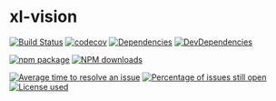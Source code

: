 # xl-vision

[![Build Status](https://api.travis-ci.com/xl-vision/xl-vision.svg?branch=master)](https://travis-ci.com/xl-vision/xl-vision)
[![codecov](https://codecov.io/gh/xl-vision/xl-vision/branch/master/graph/badge.svg)](https://codecov.io/gh/xl-vision/xl-vision)
[![Dependencies](https://img.shields.io/david/xl-vision/xl-vision.svg)](https://david-dm.org/xl-vision/xl-vision)
[![DevDependencies](https://img.shields.io/david/dev/xl-vision/xl-vision.svg)](https://david-dm.org/xl-vision/xl-vision?type=dev)

[![npm package](https://img.shields.io/npm/v/@xl-vision/xl-vision.svg)](https://www.npmjs.org/package/@xl-vision/xl-vision)
[![NPM downloads](http://img.shields.io/npm/dm/@xl-vision/xl-vision.svg)](https://www.npmjs.org/package/@xl-vision/xl-vision)

[![Average time to resolve an issue](http://isitmaintained.com/badge/resolution/xl-vision/xl-vision.svg)](http://isitmaintained.com/project/xl-vision/xl-vision "Average time to resolve an issue")
[![Percentage of issues still open](http://isitmaintained.com/badge/open/xl-vision/xl-vision.svg)](http://isitmaintained.com/project/xl-vision/xl-vision "Percentage of issues still open")
[![License used](https://img.shields.io/github/license/xl-vision/xl-vision.svg)](https://mit-license.org/)
